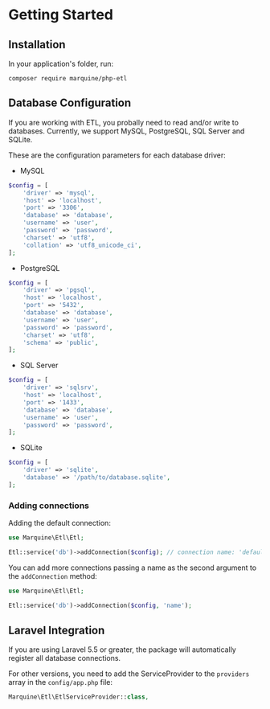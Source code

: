 # Getting Started

## Installation
In your application's folder, run:

```
composer require marquine/php-etl
```

## Database Configuration
If you are working with ETL, you probally need to read and/or write to databases. Currently, we support MySQL, PostgreSQL, SQL Server and SQLite.

These are the configuration parameters for each database driver:

* MySQL
```php
$config = [
    'driver' => 'mysql',
    'host' => 'localhost',
    'port' => '3306',
    'database' => 'database',
    'username' => 'user',
    'password' => 'password',
    'charset' => 'utf8',
    'collation' => 'utf8_unicode_ci',
];
```

* PostgreSQL
```php
$config = [
    'driver' => 'pgsql',
    'host' => 'localhost',
    'port' => '5432',
    'database' => 'database',
    'username' => 'user',
    'password' => 'password',
    'charset' => 'utf8',
    'schema' => 'public',
];
```

* SQL Server
```php
$config = [
    'driver' => 'sqlsrv',
    'host' => 'localhost',
    'port' => '1433',
    'database' => 'database',
    'username' => 'user',
    'password' => 'password',
];
```

* SQLite
```php
$config = [
    'driver' => 'sqlite',
    'database' => '/path/to/database.sqlite',
];
```

### Adding connections

Adding the default connection:
```php
use Marquine\Etl\Etl;

Etl::service('db')->addConnection($config); // connection name: 'default'
```

You can add more connections passing a name as the second argument to the `addConnection` method:
```php
use Marquine\Etl\Etl;

Etl::service('db')->addConnection($config, 'name');
```


## Laravel Integration

If you are using Laravel 5.5 or greater, the package will automatically register all database connections.

For other versions, you need to add the ServiceProvider to the `providers` array in the `config/app.php` file:
```php
Marquine\Etl\EtlServiceProvider::class,
```
